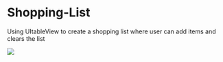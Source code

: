 # Shopping-List
Using UItableView to create a shopping list where user can add items and clears the list

![](https://github.com/AmrFiqi/Shopping-List)
